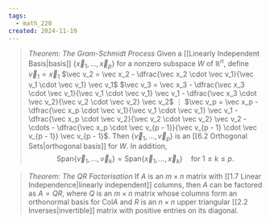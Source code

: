 ```yaml
---
tags:
  - math_220
created: 2024-11-19
---
```


> *Theorem: The Gram-Schmidt Process*
> Given a [[Linearly Independent Basis|basis]] $\{ \vec x_1, \dots, \vec x_p \}$ for a nonzero subspace $W$ of $\mathbb R^n$, define
> $\vec v_1 = \vec x_1$
> $\vec v_2 = \vec x_2 - \dfrac{\vec x_2 \cdot \vec v_1}{\vec v_1 \cdot \vec v_1} \vec v_1$
> $\vec v_3 = \vec x_3 - \dfrac{\vec x_3 \cdot \vec v_1}{\vec v_1 \cdot \vec v_1} \vec v_1 - \dfrac{\vec x_3 \cdot \vec v_2}{\vec v_2 \cdot \vec v_2} \vec v_2$
> $\vdots$
> $\vec v_p = \vec x_p - \dfrac{\vec x_p \cdot \vec v_1}{\vec v_1 \cdot \vec v_1} \vec v_1 - \dfrac{\vec x_p \cdot \vec v_2}{\vec v_2 \cdot \vec v_2} \vec v_2 - \cdots - \dfrac{\vec x_p \cdot \vec v_{p - 1}}{\vec v_{p - 1} \cdot \vec v_{p - 1}} \vec v_{p - 1}$.
> Then $\{ \vec v_1, \dots, \vec v_p \}$ is an [[6.2 Orthogonal Sets|orthogonal basis]] for $W$. In addition,
> $$ \text{Span}\{ \vec v_1, \dots, \vec v_k \} = \text{Span}\{ \vec x_1, \dots, \vec x_k \} \quad \text{for } 1 \leq k \leq p. $$

> *Theorem: The QR Factorisation*
> If $A$ is an $m \times n$ matrix with [[1.7 Linear Independence|linearly independent]] columns, then $A$ can be factored as $A = QR$, where $Q$ is an $m \times n$ matrix whose columns form an orthonormal basis for $\text{Col}A$ and $R$ is an $n \times n$ upper triangular [[2.2 Inverses|invertible]] matrix with positive entries on its diagonal.